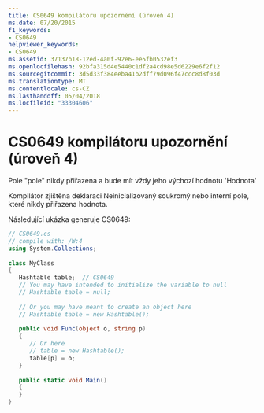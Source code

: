 ```yaml
---
title: CS0649 kompilátoru upozornění (úroveň 4)
ms.date: 07/20/2015
f1_keywords:
- CS0649
helpviewer_keywords:
- CS0649
ms.assetid: 37137b18-12ed-4a0f-92e6-ee5fb0532ef3
ms.openlocfilehash: 92bfa315d4e5440c1df2a4cd98e5d6229e6f2f12
ms.sourcegitcommit: 3d5d33f384eeba41b2dff79d096f47ccc8d8f03d
ms.translationtype: MT
ms.contentlocale: cs-CZ
ms.lasthandoff: 05/04/2018
ms.locfileid: "33304606"
---
```

# <a name="compiler-warning-level-4-cs0649"></a>CS0649 kompilátoru upozornění (úroveň 4)
Pole "pole" nikdy přiřazena a bude mít vždy jeho výchozí hodnotu 'Hodnota'  
  
 Kompilátor zjištěna deklaraci Neinicializovaný soukromý nebo interní pole, které nikdy přiřazena hodnota.  
  
 Následující ukázka generuje CS0649:  
  
```csharp  
// CS0649.cs  
// compile with: /W:4  
using System.Collections;  
  
class MyClass  
{  
   Hashtable table;  // CS0649  
   // You may have intended to initialize the variable to null  
   // Hashtable table = null;  
  
   // Or you may have meant to create an object here  
   // Hashtable table = new Hashtable();  
  
   public void Func(object o, string p)  
   {  
      // Or here  
      // table = new Hashtable();  
      table[p] = o;  
   }  
  
   public static void Main()  
   {  
   }  
}  
```
